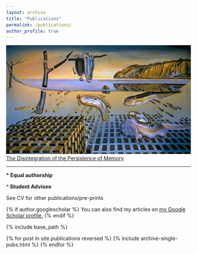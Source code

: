 ```yaml
---
layout: archive
title: "Publications"
permalink: /publications/
author_profile: true
---
```


![The Disintegration of the Persistence of Memory, by [Salvador Dalí](https://archive.thedali.org/mwebcgi/mweb.exe?request=record;id=1652;type=101)](https://github.com/jakeberv/jakeberv.github.io/raw/master/images/research/disintegration_of_persistence_of_memory-publications.jpg)[The Disintegration of the Persistence of Memory](https://archive.thedali.org/mwebcgi/mweb.exe?request=record;id=1652;type=101)

---

**\* Equal authorship**

**^ Student Advisee**

See CV for other publications/pre-prints

{% if author.googlescholar %} You can also find my articles on <u><a href="{{author.googlescholar}}">my Google Scholar profile</a>.</u> {% endif %}

{% include base_path %}

{% for post in site.publications reversed %} {% include archive-single-pubs.html %} {% endfor %}
